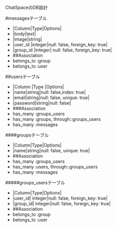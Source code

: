 ChatSpaceのDB設計

#messagesテーブル
- |Column|Type|Options|
- |body|text|
- |image|string|
- |user_id |integer|null: false, foreign_key: true|
- |group_id |integer| null: false, foreign_key: true|
- ##Association
- belongs_to :group
- belongs_to :user

##usersテーブル
- |Column |Type |Options|
- |name|string|null: false,index: true|
- |email|string|null: false, unique: true|
- |password|string|null: false|
- ###Association
- has_many :groups_users
- has_many :groups, through::groups_users
- has_many :messages

####groupsテーブル
- |Column|Type|Options|
- |name|string|null: false, unique: true|
- ##Association
- has_many :groups_users
- has_many :users, through::groups_users
- has_many :messages

#####groups_usersテーブル
- |Column|Type|Options|
- |user_id| integer|null: false, foreign_key: true|
- |group_id| integer|null: false, foreign_key: true|
- ##Association
- belongs_to :group
- belongs_to :user

